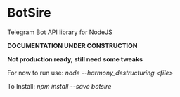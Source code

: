 # BotSire
Telegram Bot API library for NodeJS

__DOCUMENTATION UNDER CONSTRUCTION__

**Not production ready, still need some tweaks**

For now to run use: *node --harmony_destructuring \<file>*

To Install: *npm install --save botsire*